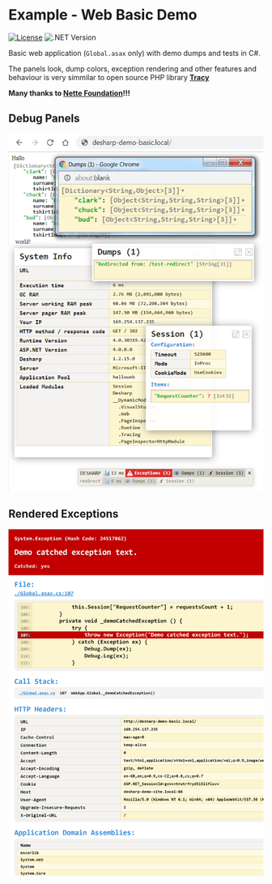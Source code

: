 # Example - Web Basic Demo

[![License](https://img.shields.io/badge/Licence-BSD-brightgreen.svg?style=plastic)](https://raw.githubusercontent.com/debug-sharp/desharp/master/LICENCE.md)
![.NET Version](https://img.shields.io/badge/.NET->=4.0-brightgreen.svg?style=plastic) 

Basic web application (`Global.asax` only) with demo dumps and tests in C#.

The panels look, dump colors, exception rendering and other features and behaviour is very simmilar to open source PHP library [**Tracy**](https://github.com/nette/tracy)

**Many thanks to [Nette Foundation](https://github.com/nette)!!!**

## Debug Panels
![Printscreen - debug panels](https://raw.githubusercontent.com/debug-sharp/example-web-basic/master/printscreen-dumps.png) 

## Rendered Exceptions
![Printscreen - exceptions](https://raw.githubusercontent.com/debug-sharp/example-web-basic/master/printscreen-exceptions.png) 
